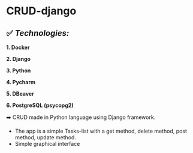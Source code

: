# CRUD-django

## ✅ ***Technologies:***

**1. Docker**

**2. Django**

**3. Python**

**4. Pycharm**

**5. DBeaver**

**6. PostgreSQL (psycopg2)**

➡️ CRUD made in Python language using Django framework.
- The app is a simple Tasks-list with a get method, delete method, post method, update method.
- Simple graphical interface
